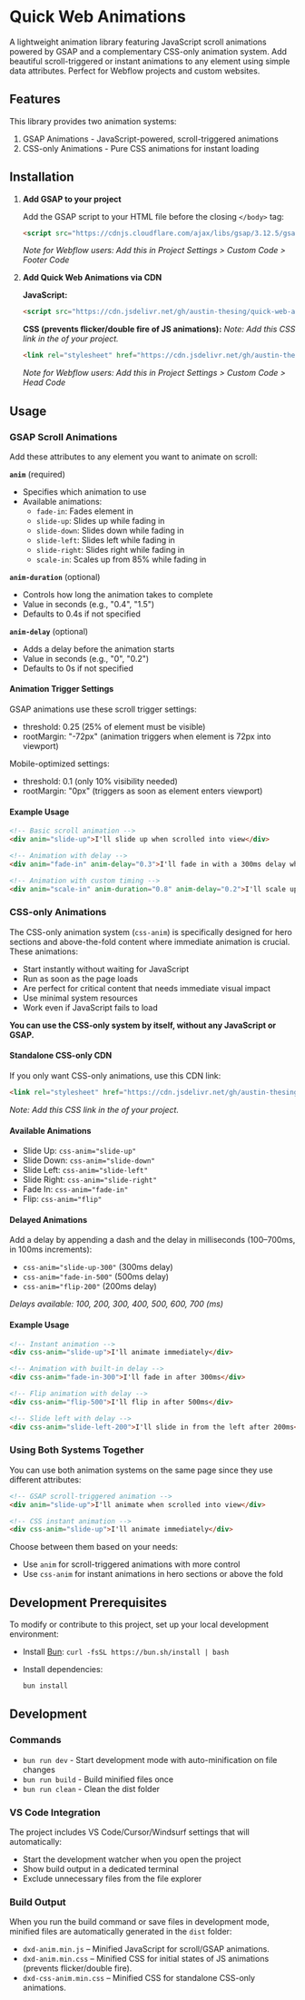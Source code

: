 # Quick Web Animations

A lightweight animation library featuring JavaScript scroll animations powered by GSAP and a complementary CSS-only animation system. Add beautiful scroll-triggered or instant animations to any element using simple data attributes. Perfect for Webflow projects and custom websites.

## Features

This library provides two animation systems:

1. GSAP Animations - JavaScript-powered, scroll-triggered animations
2. CSS-only Animations - Pure CSS animations for instant loading

## Installation

1. **Add GSAP to your project**

   Add the GSAP script to your HTML file before the closing `</body>` tag:

   ```html
   <script src="https://cdnjs.cloudflare.com/ajax/libs/gsap/3.12.5/gsap.min.js"></script>
   ```

   _Note for Webflow users: Add this in Project Settings > Custom Code > Footer Code_

2. **Add Quick Web Animations via CDN**

   **JavaScript:**

   ```html
   <script src="https://cdn.jsdelivr.net/gh/austin-thesing/quick-web-animations@latest/dist/dxd-anim.min.js"></script>
   ```

   **CSS (prevents flicker/double fire of JS animations):**
   _Note: Add this CSS link in the <head> of your project._

   ```html
   <link rel="stylesheet" href="https://cdn.jsdelivr.net/gh/austin-thesing/quick-web-animations@latest/dist/dxd-anim.min.css" />
   ```

   _Note for Webflow users: Add this in Project Settings > Custom Code > Head Code_

## Usage

### GSAP Scroll Animations

Add these attributes to any element you want to animate on scroll:

**`anim`** (required)

- Specifies which animation to use
- Available animations:
  - `fade-in`: Fades element in
  - `slide-up`: Slides up while fading in
  - `slide-down`: Slides down while fading in
  - `slide-left`: Slides left while fading in
  - `slide-right`: Slides right while fading in
  - `scale-in`: Scales up from 85% while fading in

**`anim-duration`** (optional)

- Controls how long the animation takes to complete
- Value in seconds (e.g., "0.4", "1.5")
- Defaults to 0.4s if not specified

**`anim-delay`** (optional)

- Adds a delay before the animation starts
- Value in seconds (e.g., "0", "0.2")
- Defaults to 0s if not specified

#### Animation Trigger Settings

GSAP animations use these scroll trigger settings:

- threshold: 0.25 (25% of element must be visible)
- rootMargin: "-72px" (animation triggers when element is 72px into viewport)

Mobile-optimized settings:

- threshold: 0.1 (only 10% visibility needed)
- rootMargin: "0px" (triggers as soon as element enters viewport)

#### Example Usage

```html
<!-- Basic scroll animation -->
<div anim="slide-up">I'll slide up when scrolled into view</div>

<!-- Animation with delay -->
<div anim="fade-in" anim-delay="0.3">I'll fade in with a 300ms delay when scrolled into view</div>

<!-- Animation with custom timing -->
<div anim="scale-in" anim-duration="0.8" anim-delay="0.2">I'll scale up with custom duration and delay</div>
```

### CSS-only Animations

The CSS-only animation system (`css-anim`) is specifically designed for hero sections and above-the-fold content where immediate animation is crucial. These animations:

- Start instantly without waiting for JavaScript
- Run as soon as the page loads
- Are perfect for critical content that needs immediate visual impact
- Use minimal system resources
- Work even if JavaScript fails to load

**You can use the CSS-only system by itself, without any JavaScript or GSAP.**

#### Standalone CSS-only CDN

If you only want CSS-only animations, use this CDN link:

```html
<link rel="stylesheet" href="https://cdn.jsdelivr.net/gh/austin-thesing/quick-web-animations@latest/dist/dxd-css-anim.min.css" />
```

_Note: Add this CSS link in the <head> of your project._

#### Available Animations

- Slide Up: `css-anim="slide-up"`
- Slide Down: `css-anim="slide-down"`
- Slide Left: `css-anim="slide-left"`
- Slide Right: `css-anim="slide-right"`
- Fade In: `css-anim="fade-in"`
- Flip: `css-anim="flip"`

#### Delayed Animations

Add a delay by appending a dash and the delay in milliseconds (100–700ms, in 100ms increments):

- `css-anim="slide-up-300"` (300ms delay)
- `css-anim="fade-in-500"` (500ms delay)
- `css-anim="flip-200"` (200ms delay)

_Delays available: 100, 200, 300, 400, 500, 600, 700 (ms)_

#### Example Usage

```html
<!-- Instant animation -->
<div css-anim="slide-up">I'll animate immediately</div>

<!-- Animation with built-in delay -->
<div css-anim="fade-in-300">I'll fade in after 300ms</div>

<!-- Flip animation with delay -->
<div css-anim="flip-500">I'll flip in after 500ms</div>

<!-- Slide left with delay -->
<div css-anim="slide-left-200">I'll slide in from the left after 200ms</div>
```

### Using Both Systems Together

You can use both animation systems on the same page since they use different attributes:

```html
<!-- GSAP scroll-triggered animation -->
<div anim="slide-up">I'll animate when scrolled into view</div>

<!-- CSS instant animation -->
<div css-anim="slide-up">I'll animate immediately</div>
```

Choose between them based on your needs:

- Use `anim` for scroll-triggered animations with more control
- Use `css-anim` for instant animations in hero sections or above the fold

## Development Prerequisites

To modify or contribute to this project, set up your local development environment:

- Install [Bun](https://bun.sh): `curl -fsSL https://bun.sh/install | bash`
- Install dependencies:

  ```bash
  bun install
  ```

## Development

### Commands

- `bun run dev` - Start development mode with auto-minification on file changes
- `bun run build` - Build minified files once
- `bun run clean` - Clean the dist folder

### VS Code Integration

The project includes VS Code/Cursor/Windsurf settings that will automatically:

- Start the development watcher when you open the project
- Show build output in a dedicated terminal
- Exclude unnecessary files from the file explorer

### Build Output

When you run the build command or save files in development mode, minified files are automatically generated in the `dist` folder:

- `dxd-anim.min.js` – Minified JavaScript for scroll/GSAP animations.
- `dxd-anim.min.css` – Minified CSS for initial states of JS animations (prevents flicker/double fire).
- `dxd-css-anim.min.css` – Minified CSS for standalone CSS-only animations.
